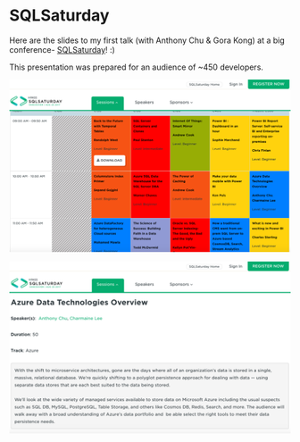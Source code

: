 # SQLSaturday

Here are the slides to my first talk (with Anthony Chu & Gora Kong) at a big conference- [SQLSaturday](http://www.sqlsaturday.com/635/Sessions/Details.aspx?sid=67158)! :)

This presentation was prepared for an audience of ~450 developers.

![Schedule](https://github.com/charmaine/SQLSaturday/blob/master/schedule.png "Schedule")

![Description](https://github.com/charmaine/SQLSaturday/blob/master/description.png "Description")
